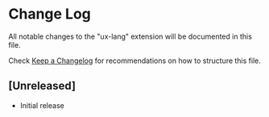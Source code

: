 # Change Log

All notable changes to the "ux-lang" extension will be documented in this file.

Check [Keep a Changelog](http://keepachangelog.com/) for recommendations on how to structure this file.

## [Unreleased]

- Initial release